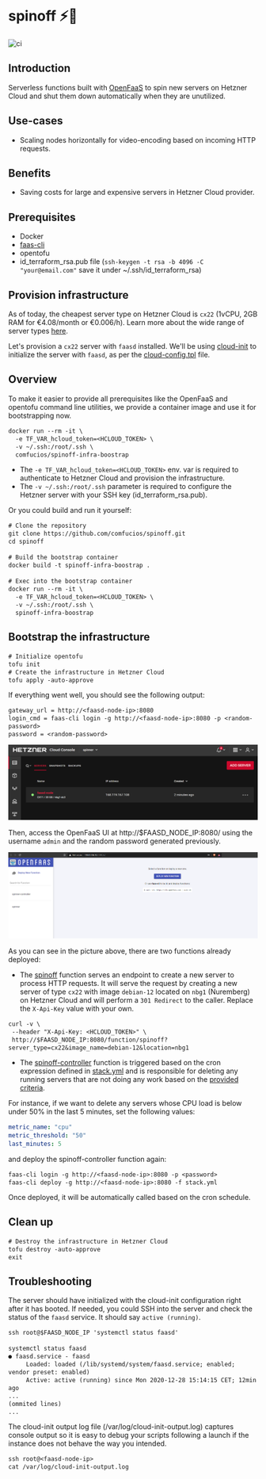 # spinoff ⚡🔄

![ci](https://github.com/comfucios/spinoff/workflows/publish/badge.svg)

## Introduction

Serverless functions built with [OpenFaaS](https://www.openfaas.com/) to spin new servers on Hetzner Cloud and shut them down automatically when they are unutilized.

## Use-cases

- Scaling nodes horizontally for video-encoding based on incoming HTTP requests.

## Benefits

- Saving costs for large and expensive servers in Hetzner Cloud provider.

## Prerequisites

- Docker
- [faas-cli](https://github.com/openfaas/faas-cli)
- opentofu
- id_terraform_rsa.pub file (`ssh-keygen -t rsa -b 4096 -C "your@email.com"` save it under ~/.ssh/id_terraform_rsa)

## Provision infrastructure

As of today, the cheapest server type on Hetzner Cloud is `cx22` (1vCPU, 2GB RAM for €4.08/month or €0.006/h). Learn more about the wide range of server types [here](https://www.hetzner.com/cloud).

Let's provision a `cx22` server with `faasd` installed. We'll be using [cloud-init](https://cloudinit.readthedocs.io/en/latest/) to initialize the server with `faasd`, as per the [cloud-config.tpl](cloud-config.tpl) file.

## Overview

To make it easier to provide all prerequisites like the OpenFaaS and opentofu command line utilities, we provide a container image and use it for bootstrapping now.

```cli
docker run --rm -it \
  -e TF_VAR_hcloud_token=<HCLOUD_TOKEN> \
  -v ~/.ssh:/root/.ssh \
  comfucios/spinoff-infra-boostrap
```

- The `-e TF_VAR_hcloud_token=<HCLOUD_TOKEN>` env. var is required to authenticate to Hetzner Cloud and provision the infrastructure.
- The `-v ~/.ssh:/root/.ssh` parameter is required to configure the Hetzner server with your SSH key (id_terraform_rsa.pub).

Or you could build and run it yourself:

```cli
# Clone the repository
git clone https://github.com/comfucios/spinoff.git
cd spinoff

# Build the bootstrap container
docker build -t spinoff-infra-boostrap .

# Exec into the bootstrap container
docker run --rm -it \
  -e TF_VAR_hcloud_token=<HCLOUD_TOKEN> \
  -v ~/.ssh:/root/.ssh \
  spinoff-infra-boostrap
```

## Bootstrap the infrastructure

```cli
# Initialize opentofu
tofu init
# Create the infrastructure in Hetzner Cloud
tofu apply -auto-approve
```

If everything went well, you should see the following output:

```
gateway_url = http://<faasd-node-ip>:8080
login_cmd = faas-cli login -g http://<faasd-node-ip>:8080 -p <random-password>
password = <random-password>
```

![faasd-node](docs/images/faasd-node.PNG)

Then, access the OpenFaaS UI at http://$FAASD_NODE_IP:8080/ using the username `admin` and the random password generated previously.

![openfaas-ui](docs/images/openfaas-ui.PNG)

As you can see in the picture above, there are two functions already deployed:

- The [spinoff](spinoff) function serves an endpoint to create a new server to process HTTP requests. It will serve the request by creating a new server of type `cx22` with image `debian-12` located on `nbg1` (Nuremberg) on Hetzner Cloud and will perform a `301 Redirect` to the caller. Replace the `X-Api-Key` value with your own.

```cli
curl -v \
 --header "X-Api-Key: <HCLOUD_TOKEN>" \
 http://$FAASD_NODE_IP:8080/function/spinoff?server_type=cx22&image_name=debian-12&location=nbg1
```

- The [spinoff-controller](spinoff-controller) function is triggered based on the cron expression defined in [stack.yml](stack.yml#L22) and is responsible for deleting any running servers that are not doing any work based on the [provided criteria](stack.yml#L27-L29).

For instance, if we want to delete any servers whose CPU load is below under 50% in the last 5 minutes, set the following values:

```yaml
metric_name: "cpu"
metric_threshold: "50"
last_minutes: 5
```

and deploy the spinoff-controller function again:

```cli
faas-cli login -g http://<faasd-node-ip>:8080 -p <password>
faas-cli deploy -g http://<faasd-node-ip>:8080 -f stack.yml
```

Once deployed, it will be automatically called based on the cron schedule.

## Clean up

```cli
# Destroy the infrastructure in Hetzner Cloud
tofu destroy -auto-approve
exit
```

## Troubleshooting

The server should have initialized with the cloud-init configuration right after it has booted. If needed, you could SSH into the server and check the status of the `faasd` service. It should say `active (running)`.

```cli
ssh root@$FAASD_NODE_IP 'systemctl status faasd'

systemctl status faasd
● faasd.service - faasd
     Loaded: loaded (/lib/systemd/system/faasd.service; enabled; vendor preset: enabled)
     Active: active (running) since Mon 2020-12-28 15:14:15 CET; 12min ago
...
(ommited lines)
...
```

The cloud-init output log file (/var/log/cloud-init-output.log) captures console output so it is easy to debug your scripts following a launch if the instance does not behave the way you intended.

```
ssh root@<faasd-node-ip>
cat /var/log/cloud-init-output.log
```
